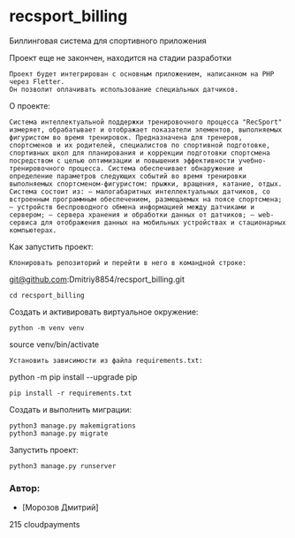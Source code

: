 # recsport_billing
Биллинговая система для  спортивного приложения

Проект еще не закончен, находится на стадии разработки

```
Проект будет интегрирован с основным приложением, написанном на PHP через Fletter.
Он позволит оплачивать использование специальных датчиков.

```
О проекте:

```
Система интеллектуальной поддержки тренировочного процесса "RecSport" измеряет, обрабатывает и отображает показатели элементов, выполняемых фигуристом во время тренировок. Предназначена для тренеров, спортсменов и их родителей, специалистов по спортивной подготовке, спортивных школ для планирования и коррекции подготовки спортсмена посредством с целью оптимизации и повышения эффективности учебно-тренировочного процесса. Система обеспечивает обнаружение и определение параметров следующих событий во время тренировки выполняемых спортсменом-фигуристом: прыжки, вращения, катание, отдых. Система состоит из: – малогабаритных интеллектуальных датчиков, со встроенным программным обеспечением, размещаемых на поясе спортсмена; – устройств беспроводного обмена информацией между датчиками и сервером; – сервера хранения и обработки данных от датчиков; – web-сервиса для отображения данных на мобильных устройствах и стационарных компьютерах.

```
Как запустить проект:

```
Клонировать репозиторий и перейти в него в командной строке:

```
git@github.com:Dmitriy8854/recsport_billing.git
```
cd recsport_billing

```
Cоздать и активировать виртуальное окружение:

```
python -m venv venv
```
source venv/bin/activate

```
Установить зависимости из файла requirements.txt:

```
python -m pip install --upgrade pip
```
pip install -r requirements.txt

```
Создать и выполнить миграции:

```
python3 manage.py makemigrations
python3 manage.py migrate

```
Запустить проект:

```
python3 manage.py runserver

```
### **Автор:**
- [Морозов Дмитрий]

215
cloudpayments  
